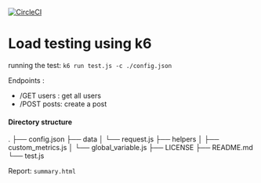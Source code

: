 [![CircleCI](https://circleci.com/gh/pascalesdedy/k6_loadtest/tree/circleci-project-setup.svg?style=shield)](https://circleci.com/gh/pascalesdedy/k6_loadtest/tree/circleci-project-setup)

# Load testing using k6

running the test:  `k6 run test.js -c ./config.json` 

Endpoints :
 - /GET users : get all users  
 - /POST posts: create a post

 #### Directory structure
 .
├── config.json
├── data
│   └── request.js
├── helpers
│   ├── custom_metrics.js
│   └── global_variable.js
├── LICENSE
├── README.md
└── test.js

Report: ```summary.html```